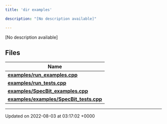 ```yaml
---
title: 'dir examples'

description: "[No description available]"

---
```







[No description available]

## Files

| Name           |
| -------------- |
| **[examples/run_examples.cpp](/documentation/code/colliderbit_development/files/run__examples_8cpp/#file-run-examples.cpp)**  |
| **[examples/run_tests.cpp](/documentation/code/colliderbit_development/files/run__tests_8cpp/#file-run-tests.cpp)**  |
| **[examples/SpecBit_examples.cpp](/documentation/code/colliderbit_development/files/specbit__examples_8cpp/#file-specbit-examples.cpp)**  |
| **[examples/examples/SpecBit_tests.cpp](/documentation/code/colliderbit_development/files/examples_2specbit__tests_8cpp/#file-examples/specbit-tests.cpp)**  |






-------------------------------

Updated on 2022-08-03 at 03:17:02 +0000
